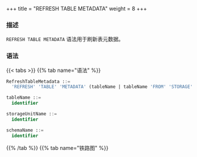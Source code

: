 +++
title = "REFRESH TABLE METADATA"
weight = 8
+++

### 描述

`REFRESH TABLE METADATA` 语法用于刷新表元数据。

### 语法

{{< tabs >}}
{{% tab name="语法" %}}
```sql
RefreshTableMetadata ::=
  'REFRESH' 'TABLE' 'METADATA' (tableName | tableName 'FROM' 'STORAGE' 'UNIT' storageUnitName ('SCHEMA' schemaName)?)?

tableName ::=
  identifier

storageUnitName ::=
  identifier

schemaName ::=
  identifier
```
{{% /tab %}}
{{% tab name="铁路图" %}}
<iframe frameborder="0" name="diagram" id="diagram" width="100%" height="100%"></iframe>
{{% /tab %}}
{{< /tabs >}}

### 补充说明

- 未指定 `tableName` 和 `storageUnitName` 时，默认刷新所有表的元数据；

- 刷新元数据需要使用 `DATABASE` 如果未使用 `DATABASE` 则会提示 `No database selected`；

- 如果 `SCHEMA` 中不存在表，则会删除该 `SCHEMA`。

### 示例

- 刷新指定存储单元中指定 `SCHEMA` 中指定表的元数据

```sql
REFRESH TABLE METADATA t_order FROM STORAGE UNIT ds_1 SCHEMA db_schema;
```

- 刷新指定存储单元中指定 `SCHEMA` 中所有表的元数据

```sql
REFRESH TABLE METADATA FROM STORAGE UNIT ds_1 SCHEMA db_schema;
```

- 刷新指定存储单元中指定表的元数据

```sql
REFRESH TABLE METADATA t_order FROM STORAGE UNIT ds_1;
```

- 刷新指定表的元数据

```sql
REFRESH TABLE METADATA t_order;
```

- 刷新所有表的元数据

```sql
REFRESH TABLE METADATA;
```

### 保留字

`REFRESH`、`TABLE`、`METADATA`、`FROM`、`STORAGE`、`UNIT`

### 相关链接

- [保留字](/cn/user-manual/shardingsphere-proxy/distsql/syntax/reserved-word/)